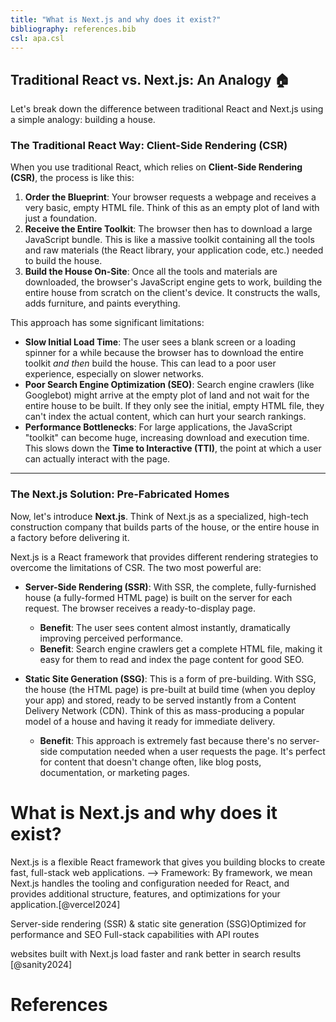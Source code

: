 ```yaml
---
title: "What is Next.js and why does it exist?"
bibliography: references.bib
csl: apa.csl
---
```


## Traditional React vs. Next.js: An Analogy 🏠

Let's break down the difference between traditional React and Next.js using a simple analogy: building a house.

### The Traditional React Way: Client-Side Rendering (CSR)

When you use traditional React, which relies on **Client-Side Rendering (CSR)**, the process is like this:

1.  **Order the Blueprint**: Your browser requests a webpage and receives a very basic, empty HTML file. Think of this as an empty plot of land with just a foundation.
2.  **Receive the Entire Toolkit**: The browser then has to download a large JavaScript bundle. This is like a massive toolkit containing all the tools and raw materials (the React library, your application code, etc.) needed to build the house.
3.  **Build the House On-Site**: Once all the tools and materials are downloaded, the browser's JavaScript engine gets to work, building the entire house from scratch on the client's device. It constructs the walls, adds furniture, and paints everything.

This approach has some significant limitations:

* **Slow Initial Load Time**: The user sees a blank screen or a loading spinner for a while because the browser has to download the entire toolkit *and then* build the house. This can lead to a poor user experience, especially on slower networks.
* **Poor Search Engine Optimization (SEO)**: Search engine crawlers (like Googlebot) might arrive at the empty plot of land and not wait for the entire house to be built. If they only see the initial, empty HTML file, they can't index the actual content, which can hurt your search rankings.
* **Performance Bottlenecks**: For large applications, the JavaScript "toolkit" can become huge, increasing download and execution time. This slows down the **Time to Interactive (TTI)**, the point at which a user can actually interact with the page.

---

### The Next.js Solution: Pre-Fabricated Homes

Now, let's introduce **Next.js**. Think of Next.js as a specialized, high-tech construction company that builds parts of the house, or the entire house in a factory before delivering it.

Next.js is a React framework that provides different rendering strategies to overcome the limitations of CSR. The two most powerful are:

* **Server-Side Rendering (SSR)**: With SSR, the complete, fully-furnished house (a fully-formed HTML page) is built on the server for each request. The browser receives a ready-to-display page.
    * **Benefit**: The user sees content almost instantly, dramatically improving perceived performance.
    * **Benefit**: Search engine crawlers get a complete HTML file, making it easy for them to read and index the page content for good SEO.

* **Static Site Generation (SSG)**: This is a form of pre-building. With SSG, the house (the HTML page) is pre-built at build time (when you deploy your app) and stored, ready to be served instantly from a Content Delivery Network (CDN). Think of this as mass-producing a popular model of a house and having it ready for immediate delivery.
    * **Benefit**: This approach is extremely fast because there's no server-side computation needed when a user requests the page. It's perfect for content that doesn't change often, like blog posts, documentation, or marketing pages.


# What is Next.js and why does it exist?
Next.js is a flexible React framework that gives you building blocks to create fast, full-stack web applications.
--> Framework: By framework, we mean Next.js handles the tooling and configuration needed for React, and provides additional structure, features, and optimizations for your application.[@vercel2024]

Server-side rendering (SSR) & static site generation (SSG)​
Optimized for performance and SEO​
Full-stack capabilities with API routes

websites built with Next.js load faster and rank better in search results [@sanity2024]


# References
